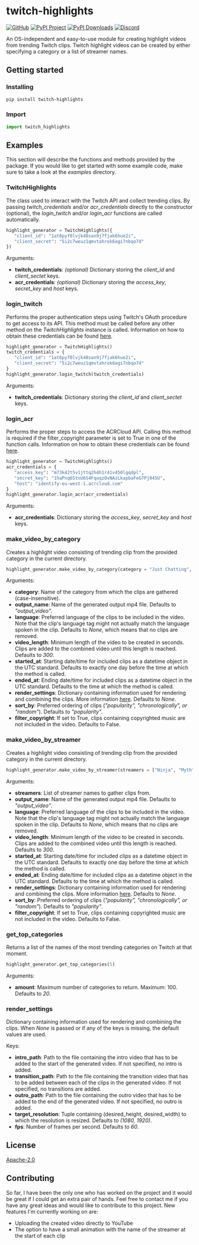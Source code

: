 # twitch-highlights
[![GitHub](https://img.shields.io/github/license/pelledrijver/twitch-highlights)](https://github.com/pelledrijver/twitch-highlights/blob/master/LICENSE)
[![PyPI Project](https://img.shields.io/pypi/v/twitch-highlights)](https://pypi.org/project/twitch-highlights/)
[![PyPI Downloads](https://img.shields.io/pypi/dm/twitch-highlights)](https://pypi.org/project/twitch-highlights/)
[![Discord](https://img.shields.io/discord/829297778324537384?color=%237289da&label=discord)](https://discord.gg/SPCj7TURj7)

An OS-independent and easy-to-use module for creating highlight videos from trending Twitch clips. Twitch highlight videos can be created by either specifying a category or a list of streamer names.  

## Getting started
### Installing
```bash
pip install twitch-highlights
```
### Import
```python
import twitch_highlights
```


## Examples
This section will describe the functions and methods provided by the package. If you would like to get started with some example code, make sure to take a look at the *examples* directory.

### TwitchHighlights
The class used to interact with the Twitch API and collect trending clips. By passing *twitch_credentials* and/or *acr_credentials* directly to the constructor (optional), the *login_twitch* and/or *login_acr* functions are called automatically.
```python
highlight_generator = TwitchHighlights({
   "client_id": "1at6pyf0lvjk48san9j7fjak6hue2i",
   "client_secret": "5i2c7weuz1qmvtahrok6agi7nbqo7d"
})
```
Arguments:
- **twitch_credentials**: *(optional)* Dictionary storing the *client_id* and *client_sectet* keys.
- **acr_credentials**: *(optional)* Dictionary storing the *access_key*, *secret_key* and *host* keys.

### login_twitch
Performs the proper authentication steps using Twitch's OAuth procedure to get access to its API. This method must be called before any other method on the *TwitchHighlights* instance is called. Information on how to obtain these credentials can be found [here](https://dev.twitch.tv/docs/authentication#registration).

```python
highlight_generator = TwitchHighlights()
twitch_credentials = {
   "client_id": "1at6pyf0lvjk48san9j7fjak6hue2i",
   "client_secret": "5i2c7weuz1qmvtahrok6agi7nbqo7d"
}
highlight_generator.login_twitch(twitch_credentials)
```
Arguments:
- **twitch_credentials**: Dictionary storing the *client_id* and *client_sectet* keys.

### login_acr
Performs the proper steps to access the ACRCloud API. Calling this method is required if the filter_copyright parameter is set to True in one of the function calls. Information on how to obtain these credentials can be found [here](https://www.acrcloud.com/music-recognition/).

```python
highlight_generator = TwitchHighlights()
acr_credentials = {
   "access_key": "m73k42t5v1jttq2h4h1r41v450lgqdpl",
   "secret_key": "1haPnq6StnU6S4FqoqzOvNAzLkapbaFeG7Pj945U",   
   "host": "identify-eu-west-1.acrcloud.com"  
}
highlight_generator.login_acr(acr_credentials)
```
Arguments:
- **acr_credentials**: Dictionary storing the *access_key*, *secret_key* and *host* keys.



### make_video_by_category
Creates a highlight video consisting of trending clip from the provided category in the current directory.
```python
highlight_generator.make_video_by_category(category = "Just Chatting", language = "en", video_length = 500)
```
Arguments:
- **category**: Name of the category from which the clips are gathered (case-insensitive).
- **output_name**: Name of the generated output mp4 file. Defaults to *"output_video"*.
- **language**: Preferred language of the clips to be included in the video. Note that the clip's language tag might not actually match the language spoken in the clip. Defaults to *None*, which means that no clips are removed.
- **video_length**: Minimum length of the video to be created in seconds. Clips are added to the combined video until this length is reached. Defaults to *300*.
- **started_at**: Starting date/time for included clips as a datetime object in the UTC standard. Defaults to exactly one day before the time at which the method is called.
- **ended_at**: Ending date/time for included clips as a datetime object in the UTC standard. Defaults to the time at which the method is called.
- **render_settings**: Dictionary containing information used for rendering and combining the clips. More information [here](#render_settings). Defaults to *None*.
- **sort_by**: Preferred ordering of clips (*"popularity", "chronologically", or "random"*). Defaults to *"popularity"*.
- **filter_copyright**: If set to True, clips containing copyrighted music are not included in the video. Defaults to False. 


### make_video_by_streamer
Creates a highlight video consisting of trending clip from the provided category in the current directory.
```python
highlight_generator.make_video_by_streamer(streamers = ["Ninja", "Myth"])
```
Arguments:
- **streamers**: List of streamer names to gather clips from.
- **output_name**: Name of the generated output mp4 file. Defaults to *"output_video"*.
- **language**: Preferred language of the clips to be included in the video. Note that the clip's language tag might not actually match the language spoken in the clip. Defaults to *None*, which means that no clips are removed.
- **video_length**: Minimum length of the video to be created in seconds. Clips are added to the combined video until this length is reached. Defaults to *300*.
- **started_at**: Starting date/time for included clips as a datetime object in the UTC standard. Defaults to exactly one day before the time at which the method is called.
- **ended_at**: Ending date/time for included clips as a datetime object in the UTC standard. Defaults to the time at which the method is called.
- **render_settings**: Dictionary containing information used for rendering and combining the clips. More information [here](#render_settings). Defaults to *None*.
- **sort_by**: Preferred ordering of clips (*"popularity", "chronologically", or "random"*). Defaults to *"popularity"*.
- **filter_copyright**: If set to True, clips containing copyrighted music are not included in the video. Defaults to False. 


### get_top_categories
Returns a list of the names of the most trending categories on Twitch at that moment. 
```python
highlight_generator.get_top_categories(5)
```
Arguments:
- **amount**: Maximum number of categories to return. Maximum: 100. Defaults to *20*.


### render_settings
Dictionary containing information used for rendering and combining the clips. When *None* is passed or if any of the keys is missing, the default values are used. 

Keys:
- **intro_path**: Path to the file containing the intro video that has to be added to the start of the generated video. If not specified, no intro is added.
- **transition_path**: Path to the file containing the transition video that has to be added between each of the clips in the generated video. If not specified, no transitions are added.
- **outro_path**: Path to the file containing the outro video that has to be added to the end of the generated video. If not specified, no outro is added.
- **target_resolution**: Tuple containing (desired_height, desired_width) to which the resolution is resized. Defaults to *(1080, 1920)*.
- **fps**: Number of frames per second. Defaults to *60*.

## License
[Apache-2.0](https://github.com/pelledrijver/twitch-highlights/blob/dev/LICENSE)

## Contributing
So far, I have been the only one who has worked on the project and it would be great if I could get an extra pair of hands. Feel free to contact me if you have any great ideas and would like to contribute to this project. New features I'm currently working on are:
- Uploading the created video directly to YouTube
- The option to have a small animation with the name of the streamer at the start of each clip